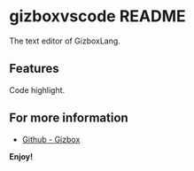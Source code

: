 # gizboxvscode README

The text editor of GizboxLang.  

## Features

Code highlight.  

## For more information

* [Github - Gizbox](https://github.com/REW-Z/Gizbox)

**Enjoy!**
